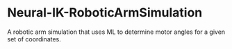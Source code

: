 # Neural-IK-RoboticArmSimulation
A robotic arm simulation that uses ML to determine motor angles for a given set of coordinates.
